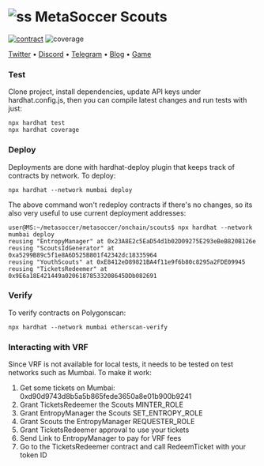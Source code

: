 # ![ss](https://polygonscan.com/token/images/metasocceruniverse_32.png) MetaSoccer Scouts
[![contract](https://img.shields.io/badge/Contract-Polygon-%238247e5)]()
![coverage](https://img.shields.io/badge/Coverage-100-green)


  [Twitter](https://twitter.com/MetaSoccer_EN)
• [Discord](https://discord.gg/metasoccer)
• [Telegram](https://t.me/MetaSoccerOfficial)
• [Blog](https://metasoccer.medium.com/)
• [Game](https://metasoccer.com/)

### Test
Clone project, install dependencies, update API keys under hardhat.config.js, then you can compile latest changes and run tests with just:

```
npx hardhat test
npx hardhat coverage
```
### Deploy
Deployments are done with hardhat-deploy plugin that keeps track of contracts by network. To deploy:

```
npx hardhat --network mumbai deploy
```
The above command won't redeploy contracts if there's no changes, so its also very useful to use current deployment addresses:

```
user@MS:~/metasoccer/metasoccer/onchain/scouts$ npx hardhat --network mumbai deploy
reusing "EntropyManager" at 0x23A8E2c5EaD54d1b02D09275E293eBeB820B126e
reusing "ScoutsIdGenerator" at 0xa5299B89c5f1e8A6D525B801f42342dc18335964
reusing "YouthScouts" at 0xE8412eD89821BA4f11e9f6b80c8295a2FDE09945
reusing "TicketsRedeemer" at 0x9E6a18E421449a02061878533208645DDb082691
```

### Verify

To verify contracts on Polygonscan:

```
npx hardhat --network mumbai etherscan-verify
```

### Interacting with VRF

Since VRF is not available for local tests, it needs to be tested on test networks such as Mumbai. To make it work:

1. Get some tickets on Mumbai: 0xd90d9743d8b5a5b865fede3650a8e01b900b9241
2. Grant TicketsRedeemer the Scouts MINTER_ROLE
3. Grant EntropyManager the Scouts SET_ENTROPY_ROLE
4. Grant Scouts the EntropyManager REQUESTER_ROLE
5. Grant TicketsRedeemer approval to use your tickets
6. Send Link to EntropyManager to pay for VRF fees
7. Go to the TicketsRedeemer contract and call RedeemTicket with your token ID 
